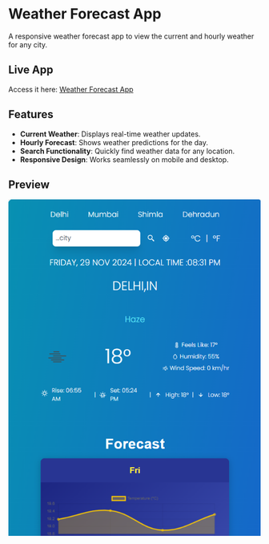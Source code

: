 # Weather Forecast App  

A responsive weather forecast app to view the current and hourly weather for any city.  

## Live App  
Access it here: [Weather Forecast App](https://weatherforecast-1-42dn.onrender.com)  

## Features  
- **Current Weather**: Displays real-time weather updates.  
- **Hourly Forecast**: Shows weather predictions for the day.  
- **Search Functionality**: Quickly find weather data for any location.  
- **Responsive Design**: Works seamlessly on mobile and desktop.  

## Preview  
<p align="center">
  <img src="public/preview.png" alt="Weather Forecast App" />
</p>
